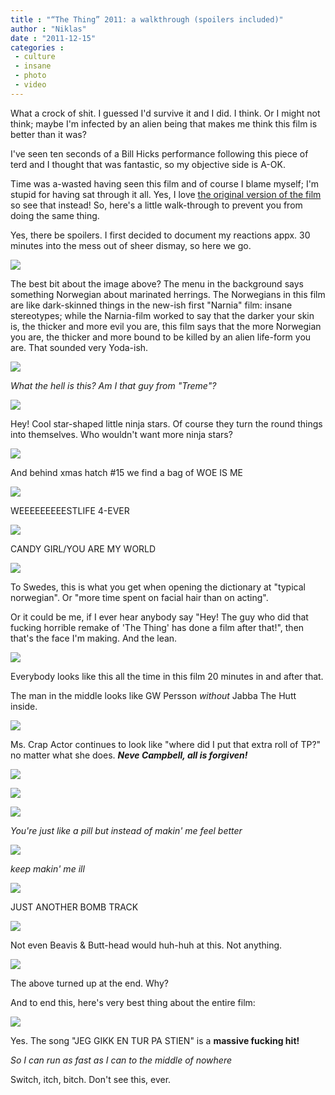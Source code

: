 ```yaml
---
title : "“The Thing” 2011: a walkthrough (spoilers included)"
author : "Niklas"
date : "2011-12-15"
categories : 
 - culture
 - insane
 - photo
 - video
---
```


What a crock of shit. I guessed I'd survive it and I did. I think. Or I might not think; maybe I'm infected by an alien being that makes me think this film is better than it was?

I've seen ten seconds of a Bill Hicks performance following this piece of terd and I thought that was fantastic, so my objective side is A-OK.

Time was a-wasted having seen this film and of course I blame myself; I'm stupid for having sat through it all. Yes, I love [the original version of the film](https://niklasblog.com/?p=8880) so see that instead! So, here's a little walk-through to prevent you from doing the same thing.

Yes, there be spoilers. I first decided to document my reactions appx. 30 minutes into the mess out of sheer dismay, so here we go.

![](http://farm8.staticflickr.com/7155/6513007897_684dba3078_o.png)

The best bit about the image above? The menu in the background says something Norwegian about marinated herrings. The Norwegians in this film are like dark-skinned things in the new-ish first "Narnia" film: insane stereotypes; while the Narnia-film worked to say that the darker your skin is, the thicker and more evil you are, this film says that the more Norwegian you are, the thicker and more bound to be killed by an alien life-form you are. That sounded very Yoda-ish.

![](http://farm8.staticflickr.com/7030/6513008133_2bc182fe2d.jpg)

_What the hell is this? Am I that guy from "Treme"?_

![](http://farm8.staticflickr.com/7150/6513008565_fc5cef7aa9.jpg)

Hey! Cool star-shaped little ninja stars. Of course they turn the round things into themselves. Who wouldn't want more ninja stars?

![](http://farm8.staticflickr.com/7150/6513008821_1e9729d1b6_o.png)

And behind xmas hatch #15 we find a bag of WOE IS ME

![](http://farm8.staticflickr.com/7157/6513009019_51edbe8072.jpg)

WEEEEEEEEESTLIFE 4-EVER

![](http://farm8.staticflickr.com/7016/6513009295_a7930b6011.jpg)

CANDY GIRL/YOU ARE MY WORLD

![](http://farm8.staticflickr.com/7010/6513009523_421fef0ded.jpg)

To Swedes, this is what you get when opening the dictionary at "typical norwegian". Or "more time spent on facial hair than on acting".

Or it could be me, if I ever hear anybody say "Hey! The guy who did that fucking horrible remake of 'The Thing' has done a film after that!", then that's the face I'm making. And the lean.

![](http://farm8.staticflickr.com/7008/6513010111_f73a297479.jpg)

Everybody looks like this all the time in this film 20 minutes in and after that.

The man in the middle looks like GW Persson _without_ Jabba The Hutt inside.

![](http://farm8.staticflickr.com/7146/6513010355_997fd1cdd4.jpg)

Ms. Crap Actor continues to look like "where did I put that extra roll of TP?" no matter what she does. **_Neve Campbell, all is forgiven!_**

![](http://farm8.staticflickr.com/7150/6513010595_68dab25d22.jpg)

![](http://farm8.staticflickr.com/7145/6513010863_186f0e381c.jpg)

![](http://farm8.staticflickr.com/7024/6513011139_a69fb9a8df.jpg)

_You're just like a pill but instead of makin' me feel better_

![](http://farm8.staticflickr.com/7035/6513011369_4d83d57862.jpg)

_keep makin' me ill_

![](http://farm8.staticflickr.com/7010/6513011667_2106bff706.jpg)

JUST ANOTHER BOMB TRACK

![](http://farm8.staticflickr.com/7173/6513011985_bef978f787.jpg)

Not even Beavis & Butt-head would huh-huh at this. Not anything.

![](http://farm8.staticflickr.com/7026/6513012159_5f3b448e24.jpg)

The above turned up at the end. Why?

And to end this, here's very best thing about the entire film:

![](http://farm8.staticflickr.com/7010/6513012269_5ed6b7bfb0_o.png)

Yes. The song "JEG GIKK EN TUR PA STIEN" is a **massive fucking hit!**

_So I can run as fast as I can to the middle of nowhere_

Switch, itch, bitch. Don't see this, ever.
